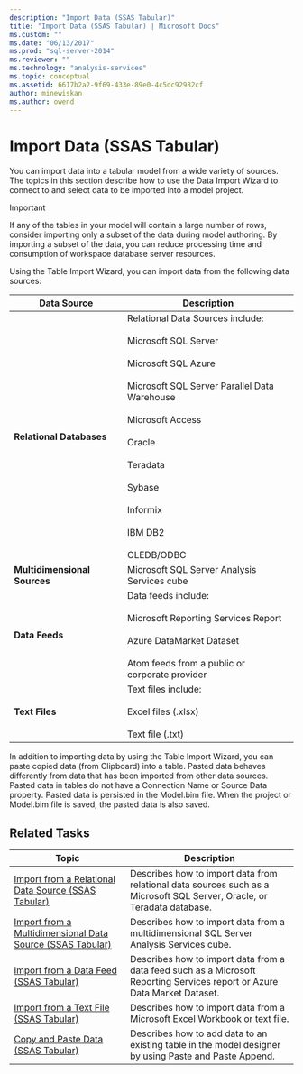 ```yaml
---
description: "Import Data (SSAS Tabular)"
title: "Import Data (SSAS Tabular) | Microsoft Docs"
ms.custom: ""
ms.date: "06/13/2017"
ms.prod: "sql-server-2014"
ms.reviewer: ""
ms.technology: "analysis-services"
ms.topic: conceptual
ms.assetid: 6617b2a2-9f69-433e-89e0-4c5dc92982cf
author: minewiskan
ms.author: owend
---
```

# Import Data (SSAS Tabular)
  You can import data into a tabular model from a wide variety of sources. The topics in this section describe how to use the Data Import Wizard to connect to and select data to be imported into a model project.  
  
> [!IMPORTANT]  
>  If any of the tables in your model will contain a large number of rows, consider importing only a subset of the data during model authoring. By importing a subset of the data, you can reduce processing time and consumption of workspace database server resources.  
  
 Using the Table Import Wizard, you can import data from the following data sources:  
  
|**Data Source**|**Description**|  
|---------------------|---------------------|  
|**Relational Databases**|Relational Data Sources include:<br /><br /> Microsoft SQL Server<br /><br /> Microsoft SQL Azure<br /><br /> Microsoft SQL Server Parallel Data Warehouse<br /><br /> Microsoft Access<br /><br /> Oracle<br /><br /> Teradata<br /><br /> Sybase<br /><br /> Informix<br /><br /> IBM DB2<br /><br /> OLEDB/ODBC|  
|**Multidimensional Sources**|Microsoft SQL Server Analysis Services cube|  
|**Data Feeds**|Data feeds include:<br /><br /> Microsoft Reporting Services Report<br /><br /> Azure DataMarket Dataset<br /><br /> Atom feeds from a public or corporate provider|  
|**Text Files**|Text files include:<br /><br /> Excel files (.xlsx)<br /><br /> Text file (.txt)|  
  
 In addition to importing data by using the Table Import Wizard, you can paste copied data (from Clipboard) into a table. Pasted data behaves differently from data that has been imported from other data sources. Pasted data in tables do not have a Connection Name or Source Data property. Pasted data is persisted in the Model.bim file. When the project or Model.bim file is saved, the pasted data is also saved.  
  
## Related Tasks  
  
|Topic|Description|  
|-----------|-----------------|  
|[Import from a Relational Data Source &#40;SSAS Tabular&#41;](import-from-a-relational-data-source-ssas-tabular.md)|Describes how to import data from relational data sources such as a Microsoft SQL Server, Oracle, or Teradata database.|  
|[Import from a Multidimensional Data Source &#40;SSAS Tabular&#41;](import-from-a-multidimensional-data-source-ssas-tabular.md)|Describes how to import data from a multidimensional SQL Server Analysis Services cube.|  
|[Import from a Data Feed &#40;SSAS Tabular&#41;](import-from-a-data-feed-ssas-tabular.md)|Describes how to import data from a data feed such as a Microsoft Reporting Services report or Azure Data Market Dataset.|  
|[Import from a Text File &#40;SSAS Tabular&#41;](import-from-a-text-file-ssas-tabular.md)|Describes how to import data from a Microsoft Excel Workbook or text file.|  
|[Copy and Paste Data &#40;SSAS Tabular&#41;](copy-and-paste-data-ssas-tabular.md)|Describes how to add data to an existing table in the model designer by using Paste and Paste Append.|  
  
  
